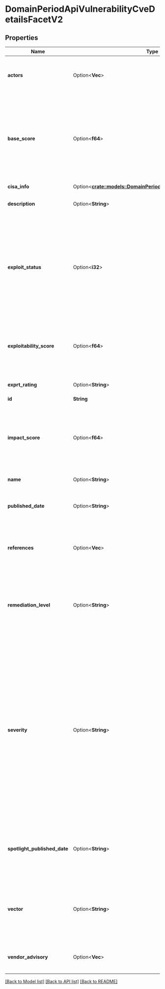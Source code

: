 # DomainPeriodApiVulnerabilityCveDetailsFacetV2

## Properties

Name | Type | Description | Notes
------------ | ------------- | ------------- | -------------
**actors** | Option<**Vec<String>**> | Contains a list of actors that are known for exploiting this vulnerability ot in the wild | [optional]
**base_score** | Option<**f64**> | The base score for a Common Vulnerability Enumeration (CVE) is a numerical value that represents the intrinsic severity and impact of a security vulnerability. | [optional]
**cisa_info** | Option<[**crate::models::DomainPeriodApiVulnerabilityCvecisaInfo**](domain.APIVulnerabilityCVECISAInfo.md)> |  | [optional]
**description** | Option<**String**> | Refers to description of the vulnerability | [optional]
**exploit_status** | Option<**i32**> | Exploit status refers to the current state or availability of known exploits for a specific vulnerability, indicating whether there are known techniques or tools to leverage the vulnerability in an attack. | [optional]
**exploitability_score** | Option<**f64**> | Represents a numerical value that indicates the relative ease or difficulty for an attacker to exploit a vulnerability | [optional]
**exprt_rating** | Option<**String**> | Expert.AI score on the vulnerability | [optional]
**id** | **String** |  | 
**impact_score** | Option<**f64**> | Refers to a numerical value that represents the potential impact or severity of a vulnerability when it is successfully exploited | [optional]
**name** | Option<**String**> | Vulnerability name | [optional]
**published_date** | Option<**String**> | Refers to a point in time when the vulnerability has been disclosed | [optional]
**references** | Option<**Vec<String>**> | Refers to one or more references with more details about the vulnerability | [optional]
**remediation_level** | Option<**String**> | Remediation level indicates the required effort to mitigate a security vulnerability, ranging from official fixes to unavailable remedies | [optional]
**severity** | Option<**String**> | Severity refers to the level of impact or potential harm caused by a security vulnerability. It is often assessed using metrics such as the CVSS base score, which takes into account factors such as exploitability, impact on confidentiality, integrity, and availability, and other relevant parameters to determine the severity level of a vulnerability. | [optional]
**spotlight_published_date** | Option<**String**> | Corresponds to a point in time when Spotlight offered support for detecting a specific vulnerability | [optional]
**vector** | Option<**String**> | Refers to the vector of attack or the specific method or path through which an attacker can exploit a vulnerability | [optional]
**vendor_advisory** | Option<**Vec<String>**> | Refers to one or more URLs that points to vendor advisories | [optional]

[[Back to Model list]](../README.md#documentation-for-models) [[Back to API list]](../README.md#documentation-for-api-endpoints) [[Back to README]](../README.md)


